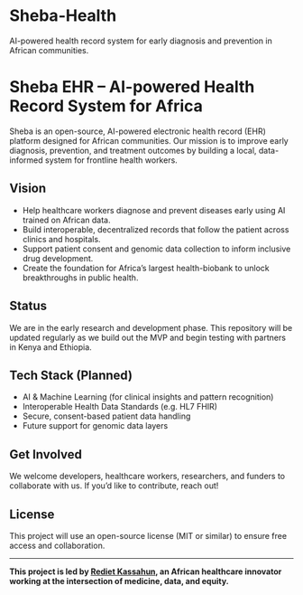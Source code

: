 # Sheba-Health
AI-powered health record system for early diagnosis and prevention in African communities.
# Sheba EHR – AI-powered Health Record System for Africa

Sheba is an open-source, AI-powered electronic health record (EHR) platform designed for African communities. Our mission is to improve early diagnosis, prevention, and treatment outcomes by building a local, data-informed system for frontline health workers.

## Vision

- Help healthcare workers diagnose and prevent diseases early using AI trained on African data.
- Build interoperable, decentralized records that follow the patient across clinics and hospitals.
- Support patient consent and genomic data collection to inform inclusive drug development.
- Create the foundation for Africa’s largest health-biobank to unlock breakthroughs in public health.

## Status

We are in the early research and development phase. This repository will be updated regularly as we build out the MVP and begin testing with partners in Kenya and Ethiopia.

## Tech Stack (Planned)

- AI & Machine Learning (for clinical insights and pattern recognition)
- Interoperable Health Data Standards (e.g. HL7 FHIR)
- Secure, consent-based patient data handling
- Future support for genomic data layers

## Get Involved

We welcome developers, healthcare workers, researchers, and funders to collaborate with us. If you’d like to contribute, reach out!

## License

This project will use an open-source license (MIT or similar) to ensure free access and collaboration.

---

**This project is led by [Rediet Kassahun](https://www.linkedin.com/in/redietkassahun), an African healthcare innovator working at the intersection of medicine, data, and equity.**
